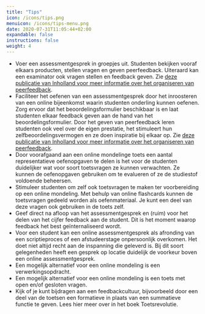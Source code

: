 ```yaml
---
title: "Tips"
icon: /icons/tips.png
menuicon: /icons/tips-menu.png
date: 2020-07-31T11:05:44+02:00
expandable: false
instructions: false
weight: 4
---
```


*	Voer een assessmentgesprek in groepjes uit. Studenten bekijken vooraf elkaars producten, stellen vragen en geven peerfeedback. Uiteraard kan een examinator ook vragen stellen en feedback geven. Zie [deze publicatie van Inholland voor meer informatie over het organiseren van peerfeedback](https://www.inholland.nl/media/18717/inh_factsheet-peerreview_a4-nl-digitaal.pdf).
*	Faciliteer het oefenen van een assessmentgesprek door het inroosteren van een online bijeenkomst waarin studenten onderling kunnen oefenen. Zorg ervoor dat het beoordelingsformulier beschikbaar is en laat studenten elkaar feedback geven aan de hand van het beoordelingsformulier. Door het geven van peerfeedback leren studenten ook veel over de eigen prestatie, het stimuleert hun zelfbeoordelingsvermogen en ze doen inspiratie bij elkaar op. Zie [deze publicatie van Inholland voor meer informatie over het organiseren van peerfeedback](https://www.inholland.nl/media/18717/inh_factsheet-peerreview_a4-nl-digitaal.pdf). 
*	Door voorafgaand aan een online mondelinge toets een aantal representatieve oefenopgaven te delen is het voor de studenten duidelijker wat voor soort toetsvragen ze kunnen verwachten. Ze kunnen de oefenopgaven gebruiken om te evalueren of ze de studiestof voldoende beheersen. 
*	Stimuleer studenten om zelf ook toetsvragen te maken ter voorbereiding op een online mondeling. Met behulp van online flashcards kunnen de toetsvragen gedeeld worden als oefenmateriaal. Je kunt een deel van deze vragen ook gebruiken in de toets zelf. 
*	Geef direct na afloop van het assessmentgesprek en (ruim) voor het delen van het cijfer feedback aan de student. Dit is het moment waarop feedback het best geïnternaliseerd wordt. 
*	Voor een student kan een online assessmentgesprek als afronding van een scriptieproces of een afstudeerstage onpersoonlijk overkomen. Het doet niet altijd recht aan de inspanning die geleverd is. Bij dit soort gelegenheden heeft een gesprek op locatie duidelijk de voorkeur boven een online assessmentgesprek. 
*	Een mogelijk alternatief voor een online mondeling is een verwerkingsopdracht. 
*	Een mogelijk alternatief voor een online mondeling is een toets met open en/of gesloten vragen. 
*	Kijk of je kunt bijdragen aan een feedbackcultuur, bijvoorbeeld door een deel van de toetsen een formatieve in plaats van een summatieve functie te geven. Lees hier meer over in het boek Toetsrevolutie. 
